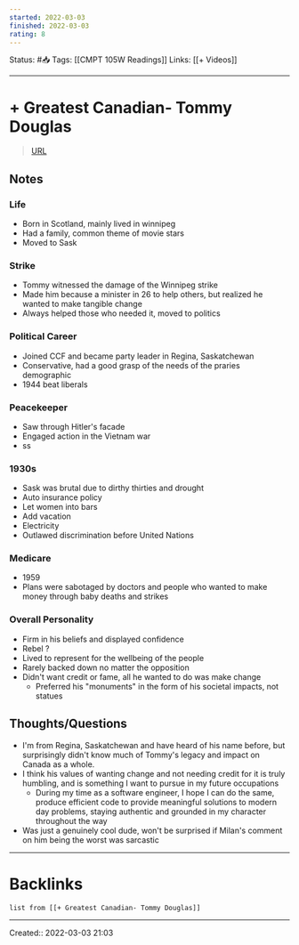 ```yaml
---
started: 2022-03-03 
finished: 2022-03-03 
rating: 8
---
```

Status: #📥
Tags: [[CMPT 105W Readings]]
Links: [[+ Videos]]
___
# + Greatest Canadian- Tommy Douglas
> [URL](https://www.youtube.com/watch?v=g4_v2701GMg&ab_channel=McKeowTube)

## Notes
### Life
- Born in Scotland, mainly lived in winnipeg
- Had a family, common theme of movie stars
- Moved to Sask
### Strike
- Tommy witnessed the damage of the Winnipeg strike
- Made him because a minister in 26 to help others, but realized he wanted to make tangible change
- Always helped those who needed it, moved to politics

### Political Career
- Joined CCF and became party leader in Regina, Saskatchewan
- Conservative, had a good grasp of the needs of the praries demographic
- 1944 beat liberals
### Peacekeeper
- Saw through Hitler's facade
- Engaged action in the Vietnam war
- ss
### 1930s
- Sask was brutal due to dirthy thirties and drought
- Auto insurance policy
- Let women into bars
- Add vacation
- Electricity
- Outlawed discrimination before United Nations
### Medicare
- 1959
- Plans were sabotaged by doctors and people who wanted to make money through baby deaths and strikes
### Overall Personality
- Firm in his beliefs and displayed confidence
- Rebel ?
- Lived to represent for the wellbeing of the people
- Rarely backed down no matter the opposition
- Didn't want credit or fame, all he wanted to do was make change
	- Preferred his "monuments" in the form of his societal impacts, not statues
## Thoughts/Questions
- I'm from Regina, Saskatchewan and have heard of his name before, but surprisingly didn't know much of Tommy's legacy and impact on Canada as a whole.
- I think his values of wanting change and not needing credit for it is truly humbling, and is something I want to pursue in my future occupations
	- During my time as a software engineer, I hope I can do the same, produce efficient code to provide meaningful solutions to modern day problems, staying authentic and grounded in my character throughout the way
- Was just a genuinely cool dude, won't be surprised if Milan's comment on him being the worst was sarcastic
___
# Backlinks
```dataview
list from [[+ Greatest Canadian- Tommy Douglas]]
```
___
Created:: 2022-03-03 21:03


